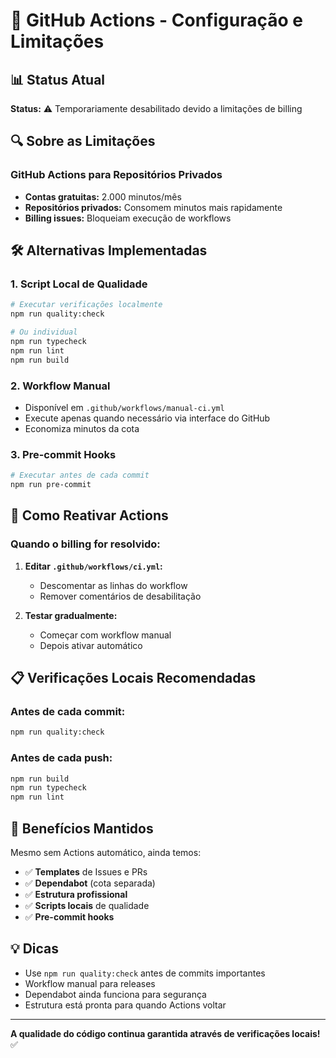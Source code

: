 # 🔄 GitHub Actions - Configuração e Limitações

## 📊 Status Atual

**Status:** ⚠️ Temporariamente desabilitado devido a limitações de billing

## 🔍 Sobre as Limitações

### GitHub Actions para Repositórios Privados
- **Contas gratuitas:** 2.000 minutos/mês
- **Repositórios privados:** Consomem minutos mais rapidamente
- **Billing issues:** Bloqueiam execução de workflows

## 🛠️ Alternativas Implementadas

### 1. **Script Local de Qualidade**
```bash
# Executar verificações localmente
npm run quality:check

# Ou individual
npm run typecheck
npm run lint
npm run build
```

### 2. **Workflow Manual**
- Disponível em `.github/workflows/manual-ci.yml`
- Execute apenas quando necessário via interface do GitHub
- Economiza minutos da cota

### 3. **Pre-commit Hooks**
```bash
# Executar antes de cada commit
npm run pre-commit
```

## 🔄 Como Reativar Actions

### Quando o billing for resolvido:

1. **Editar `.github/workflows/ci.yml`:**
   - Descomentar as linhas do workflow
   - Remover comentários de desabilitação

2. **Testar gradualmente:**
   - Começar com workflow manual
   - Depois ativar automático

## 📋 Verificações Locais Recomendadas

### Antes de cada commit:
```bash
npm run quality:check
```

### Antes de cada push:
```bash
npm run build
npm run typecheck
npm run lint
```

## 🎯 Benefícios Mantidos

Mesmo sem Actions automático, ainda temos:
- ✅ **Templates** de Issues e PRs
- ✅ **Dependabot** (cota separada)
- ✅ **Estrutura profissional**
- ✅ **Scripts locais** de qualidade
- ✅ **Pre-commit hooks**

## 💡 Dicas

- Use `npm run quality:check` antes de commits importantes
- Workflow manual para releases
- Dependabot ainda funciona para segurança
- Estrutura está pronta para quando Actions voltar

---

**A qualidade do código continua garantida através de verificações locais!** ✅